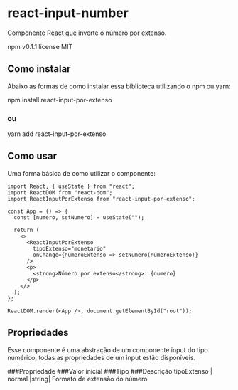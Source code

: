 # react-input-number
Componente React que inverte o número por extenso.


npm v0.1.1 license MIT 

## Como instalar

Abaixo as formas de como instalar essa biblioteca utilizando o npm ou yarn:

npm install react-input-por-extenso
### ou
yarn add react-input-por-extenso

## Como usar
Uma forma básica de como utilizar o componente:
```
import React, { useState } from "react";
import ReactDOM from "react-dom";
import ReactInputPorExtenso from "react-input-por-extenso";

const App = () => {
  const [numero, setNumero] = useState("");

  return (
    <>
      <ReactInputPorExtenso
        tipoExtenso="monetario"
        onChange={numeroExtenso => setNumero(numeroExtenso)}
      />
      <p>
        <strong>Número por extenso</strong>: {numero}
      </p>
    </>
  );
};

ReactDOM.render(<App />, document.getElementById("root"));
```

## Propriedades
Esse componente é uma abstração de um componente input do tipo numérico, todas as propriedades de um input estão disponíveis.

###Propriedade	 ###Valor inicial 	###Tipo	  ###Descrição
tipoExtenso |	        normal	      |string|	  Formato de extensão do número
